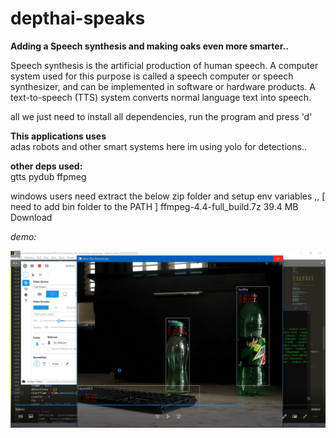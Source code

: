 # depthai-speaks

**Adding a Speech synthesis and making oaks even more smarter..**

Speech synthesis is the artificial production of human speech. A computer system used for this purpose is called a speech computer or speech synthesizer, and can be implemented in software or hardware products. A text-to-speech (TTS) system converts normal language text into speech.

all we just need to install all dependencies, run the program and press 'd'

**This applications uses**\
adas
robots
and other smart systems
here im using yolo for detections..

**other deps used:**\
gtts
pydub
ffpmeg

windows users need extract the below zip folder and setup env variables  ,,
[ need to add bin folder to the PATH ]
ffmpeg-4.4-full_build.7z
39.4 MB Download




*demo:*

 [![Alt text](demo.png)](https://youtu.be/CgLjy3BVdZU) 
